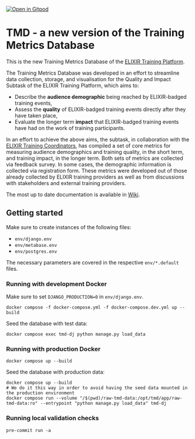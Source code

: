 [![Open in Gitpod](https://gitpod.io/button/open-in-gitpod.svg)](https://gitpod.io/#https://github.com/elixir-europe-training/Training-Metrics-Database/)

# TMD - a new version of the Training Metrics Database

This is the new Training Metrics Database of the [ELIXIR Training Platform](https://elixir-europe.org/platforms/training).

The Training Metrics Database was developed in an effort to streamline data collection, storage, and visualisation for the Quality and Impact Subtask of the ELIXIR Training Platform, which aims to:

- Describe the **audience demographic** being reached by ELIXIR-badged training events,
- Assess the **quality** of ELIXIR-badged training events directly after they have taken place,
- Evaluate the longer term **impact** that ELIXIR-badged training events have had on the work of training participants.

In an effort to achieve the above aims, the subtask, in collaboration with the [ELIXIR Training Coordinators](https://elixir-europe.org/platforms/training/how-organised), has compiled a set of core metrics for measuring audience demographics and training quality, in the short term, and training impact, in the longer term. Both sets of metrics are collected via feedback survey. In some cases, the demographic information is collected via registration form. These metrics were developed out of those already collected by ELIXIR training providers as well as from discussions with stakeholders and external training providers.

The most up to date documentation is available in [Wiki](https://github.com/elixir-europe-training/Training-Metrics-Database/wiki).

## Getting started
Make sure to create instances of the following files:
- `env/django.env`
- `env/metabase.env`
- `env/postgres.env`

The necessary parameters are covered in the respective `env/*.default` files.

### Running with development Docker
Make sure to set `DJANGO_PRODUCTION=0` in `env/django.env`.

```shell
docker compose -f docker-compose.yml -f docker-compose.dev.yml up --build
```

Seed the database with test data:

```shell
docker compose exec tmd-dj python manage.py load_data
```

### Running with production Docker 

```shell
docker compose up --build
```

Seed the database with production data:

```shell
docker compose up --build
# We do it this way in order to avoid having the seed data mounted in the production environment
docker compose run --volume "/$(pwd)/raw-tmd-data:/opt/tmd/app/raw-tmd-data:ro" --entrypoint "python manage.py load_data" tmd-dj
```

### Running local validation checks

```shell
pre-commit run -a
```

